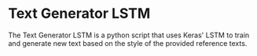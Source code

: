 # Text Generator LSTM

The Text Generator LSTM is a python script that uses Keras' LSTM to train and generate new text based on the style of the provided reference texts.
